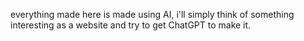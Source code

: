 everything made here is made using AI, i'll simply think of something interesting as a website and try to get ChatGPT to make it.
